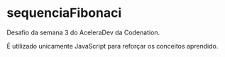 # sequenciaFibonaci
Desafio da semana 3 do AceleraDev da Codenation.

É utilizado unicamente JavaScript para reforçar os conceitos aprendido.
